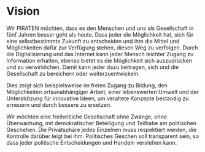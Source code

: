 # Vision

Wir PIRATEN möchten, dass es den Menschen und uns als Gesellschaft in fünf Jahren besser geht als heute. Dass jeder die Möglichkeit hat, sich für eine selbstbestimmte Zukunft zu entscheiden und ihm die Mittel und Möglichkeiten dafür zur Verfügung stehen, diesen Weg zu verfolgen. Durch die Digitalisierung und das Internet kann jeder Mensch leichter Zugang zu Information erhalten, ebenso bietet es die Möglichkeit sich auszudrücken und zu verwirklichen. Damit kann jeder dazu beitragen, sich und die Gesellschaft zu bereichern oder weiterzuentwickeln.

Dies zeigt sich beispielsweise im freien Zugang zu Bildung, den Möglichkeiten ortsunabhängiger Arbeit, einer lebenswerten Umwelt und der Unterstützung für innovative Ideen, um veraltete Konzepte beständig zu erneuern und durch bessere zu ersetzen.

Wir möchten eine freiheitliche Gesellschaft ohne Zwänge, ohne Überwachung, mit demokratischer Beteiligung und Teilhabe am politischen Geschehen. Die Privatsphäre jedes Einzelnen muss respektiert werden, die Kontrolle darüber leigt bei ihm. Politisches Geschen soll transparent sein, so dass jeder politische Entscheidungen und Handeln verstehen kann.

